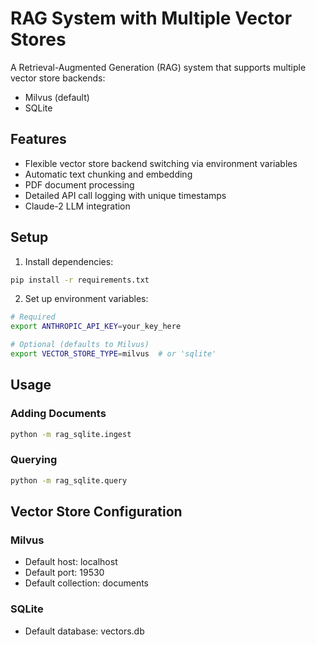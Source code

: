 # RAG System with Multiple Vector Stores

A Retrieval-Augmented Generation (RAG) system that supports multiple vector store backends:
- Milvus (default)
- SQLite

## Features
- Flexible vector store backend switching via environment variables
- Automatic text chunking and embedding
- PDF document processing
- Detailed API call logging with unique timestamps
- Claude-2 LLM integration

## Setup
1. Install dependencies:
```bash
pip install -r requirements.txt
```

2. Set up environment variables:
```bash
# Required
export ANTHROPIC_API_KEY=your_key_here

# Optional (defaults to Milvus)
export VECTOR_STORE_TYPE=milvus  # or 'sqlite'
```

## Usage

### Adding Documents
```bash
python -m rag_sqlite.ingest
```

### Querying
```bash
python -m rag_sqlite.query
```

## Vector Store Configuration

### Milvus
- Default host: localhost
- Default port: 19530
- Default collection: documents

### SQLite
- Default database: vectors.db

